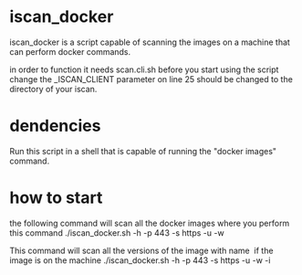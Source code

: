 # iscan_docker

iscan_docker is a script capable of scanning the images on a machine that can perform docker commands.

in order to function it needs scan.cli.sh
before you start using the script change the _ISCAN_CLIENT parameter on line 25 should be changed to the directory of your iscan.

# dendencies
Run this script in a shell that is capable of running the "docker images" command.

# how to start 
the following command will scan all the docker images where you perform this command
./iscan_docker.sh -h <BlackDuck hub servr host> -p 443 -s https -u <username> -w <password>

This command will scan all the versions of the image with name <image name> if the image is on the machine
./iscan_docker.sh -h <BlackDuck hub servr host> -p 443 -s https -u <username> -w <password> -i <image name>
